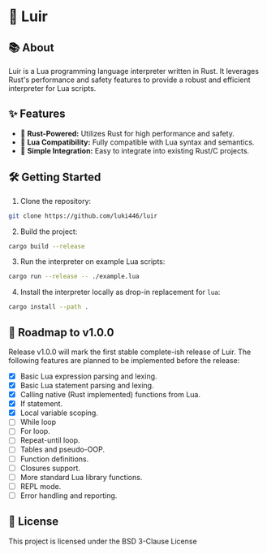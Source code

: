 # 🌙 Luir

## 📚 About

Luir is a Lua programming language interpreter written in Rust. It leverages Rust's performance and safety features to provide a robust and efficient interpreter for Lua scripts.

## ✨ Features

- 🦀 **Rust-Powered:** Utilizes Rust for high performance and safety.
- 📜 **Lua Compatibility:** Fully compatible with Lua syntax and semantics.
- 🔗 **Simple Integration:** Easy to integrate into existing Rust/C projects.

## 🛠️ Getting Started

1. Clone the repository:
```bash
git clone https://github.com/luki446/luir
```

2. Build the project:
```bash
cargo build --release
```

3. Run the interpreter on example Lua scripts:
```bash
cargo run --release -- ./example.lua
```

4. Install the interpreter locally as drop-in replacement for `lua`:
```bash
cargo install --path .
```

## 📅 Roadmap to v1.0.0

Release v1.0.0 will mark the first stable complete-ish release of Luir. The following features are planned to be implemented before the release:

- [x] Basic Lua expression parsing and lexing.
- [x] Basic Lua statement parsing and lexing.
- [x] Calling native (Rust implemented) functions from Lua.
- [x] If statement.
- [x] Local variable scoping.
- [ ] While loop
- [ ] For loop.
- [ ] Repeat-until loop.
- [ ] Tables and pseudo-OOP.
- [ ] Function definitions.
- [ ] Closures support.
- [ ] More standard Lua library functions.
- [ ] REPL mode.
- [ ] Error handling and reporting. 

## 📝 License

This project is licensed under the BSD 3-Clause License
